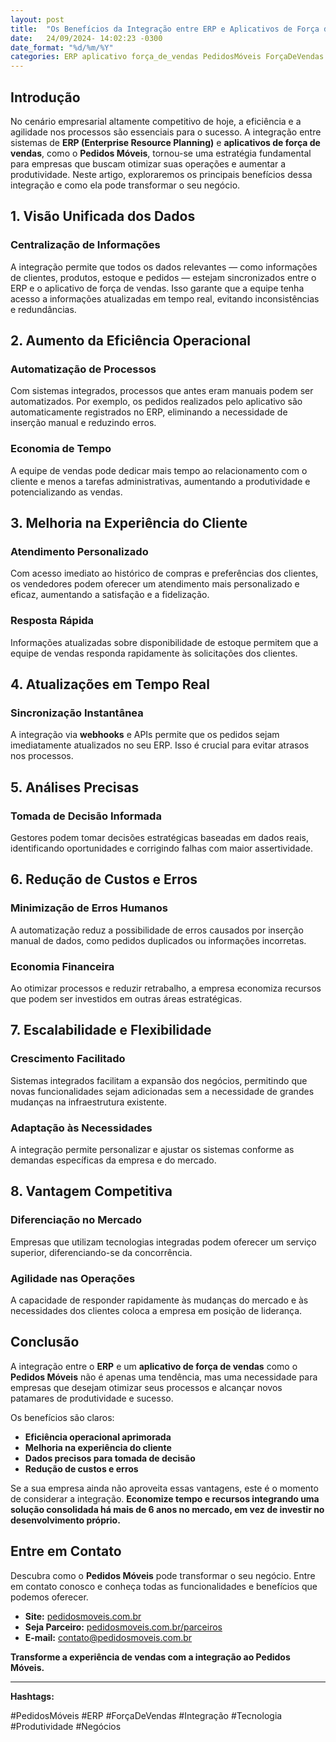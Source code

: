 ```yaml
---
layout: post
title:  "Os Benefícios da Integração entre ERP e Aplicativos de Força de Vendas"
date:   24/09/2024- 14:02:23 -0300
date_format: "%d/%m/%Y"
categories: ERP aplicativo força_de_vendas PedidosMóveis ForçaDeVendas IntegraçãoERP Produtividade Vendas Tecnologia Negócios
---
```


## Introdução

No cenário empresarial altamente competitivo de hoje, a eficiência e a agilidade nos processos são essenciais para o sucesso. A integração entre sistemas de **ERP (Enterprise Resource Planning)** e **aplicativos de força de vendas**, como o **Pedidos Móveis**, tornou-se uma estratégia fundamental para empresas que buscam otimizar suas operações e aumentar a produtividade. Neste artigo, exploraremos os principais benefícios dessa integração e como ela pode transformar o seu negócio.

## 1. Visão Unificada dos Dados

### Centralização de Informações

A integração permite que todos os dados relevantes — como informações de clientes, produtos, estoque e pedidos — estejam sincronizados entre o ERP e o aplicativo de força de vendas. Isso garante que a equipe tenha acesso a informações atualizadas em tempo real, evitando inconsistências e redundâncias.


## 2. Aumento da Eficiência Operacional

### Automatização de Processos

Com sistemas integrados, processos que antes eram manuais podem ser automatizados. Por exemplo, os pedidos realizados pelo aplicativo são automaticamente registrados no ERP, eliminando a necessidade de inserção manual e reduzindo erros.

### Economia de Tempo

A equipe de vendas pode dedicar mais tempo ao relacionamento com o cliente e menos a tarefas administrativas, aumentando a produtividade e potencializando as vendas.


## 3. Melhoria na Experiência do Cliente

### Atendimento Personalizado

Com acesso imediato ao histórico de compras e preferências dos clientes, os vendedores podem oferecer um atendimento mais personalizado e eficaz, aumentando a satisfação e a fidelização.

### Resposta Rápida

Informações atualizadas sobre disponibilidade de estoque permitem que a equipe de vendas responda rapidamente às solicitações dos clientes.


## 4. Atualizações em Tempo Real

### Sincronização Instantânea

A integração via **webhooks** e APIs permite que os pedidos sejam imediatamente atualizados no seu ERP. Isso é crucial para evitar atrasos nos processos.


## 5. Análises Precisas

### Tomada de Decisão Informada

Gestores podem tomar decisões estratégicas baseadas em dados reais, identificando oportunidades e corrigindo falhas com maior assertividade.


## 6. Redução de Custos e Erros

### Minimização de Erros Humanos

A automatização reduz a possibilidade de erros causados por inserção manual de dados, como pedidos duplicados ou informações incorretas.

### Economia Financeira

Ao otimizar processos e reduzir retrabalho, a empresa economiza recursos que podem ser investidos em outras áreas estratégicas.


## 7. Escalabilidade e Flexibilidade

### Crescimento Facilitado

Sistemas integrados facilitam a expansão dos negócios, permitindo que novas funcionalidades sejam adicionadas sem a necessidade de grandes mudanças na infraestrutura existente.

### Adaptação às Necessidades

A integração permite personalizar e ajustar os sistemas conforme as demandas específicas da empresa e do mercado.

## 8. Vantagem Competitiva

### Diferenciação no Mercado

Empresas que utilizam tecnologias integradas podem oferecer um serviço superior, diferenciando-se da concorrência.

### Agilidade nas Operações

A capacidade de responder rapidamente às mudanças do mercado e às necessidades dos clientes coloca a empresa em posição de liderança.


## Conclusão

A integração entre o **ERP** e um **aplicativo de força de vendas** como o **Pedidos Móveis** não é apenas uma tendência, mas uma necessidade para empresas que desejam otimizar seus processos e alcançar novos patamares de produtividade e sucesso.

Os benefícios são claros:

- **Eficiência operacional aprimorada**
- **Melhoria na experiência do cliente**
- **Dados precisos para tomada de decisão**
- **Redução de custos e erros**

Se a sua empresa ainda não aproveita essas vantagens, este é o momento de considerar a integração. **Economize tempo e recursos integrando uma solução consolidada há mais de 6 anos no mercado, em vez de investir no desenvolvimento próprio.**


## Entre em Contato

Descubra como o **Pedidos Móveis** pode transformar o seu negócio. Entre em contato conosco e conheça todas as funcionalidades e benefícios que podemos oferecer.

- **Site:** [pedidosmoveis.com.br](https://pedidosmoveis.com.br)
- **Seja Parceiro:** [pedidosmoveis.com.br/parceiros](https://materiais.pedidosmoveis.com.br/parceiros)
- **E-mail:** contato@pedidosmoveis.com.br

**Transforme a experiência de vendas com a integração ao Pedidos Móveis.**

---

**Hashtags:**

#PedidosMóveis #ERP #ForçaDeVendas #Integração #Tecnologia #Produtividade #Negócios
